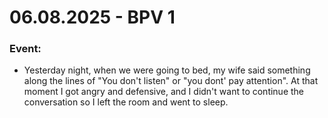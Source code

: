 # 06.08.2025 - BPV 1

### Event:
- Yesterday night, when we were going to bed, my wife said something along the lines of "You don't listen" or "you dont' pay attention".
At that moment I got angry and defensive, and I didn't want to continue the conversation so I left the room and went to sleep.

